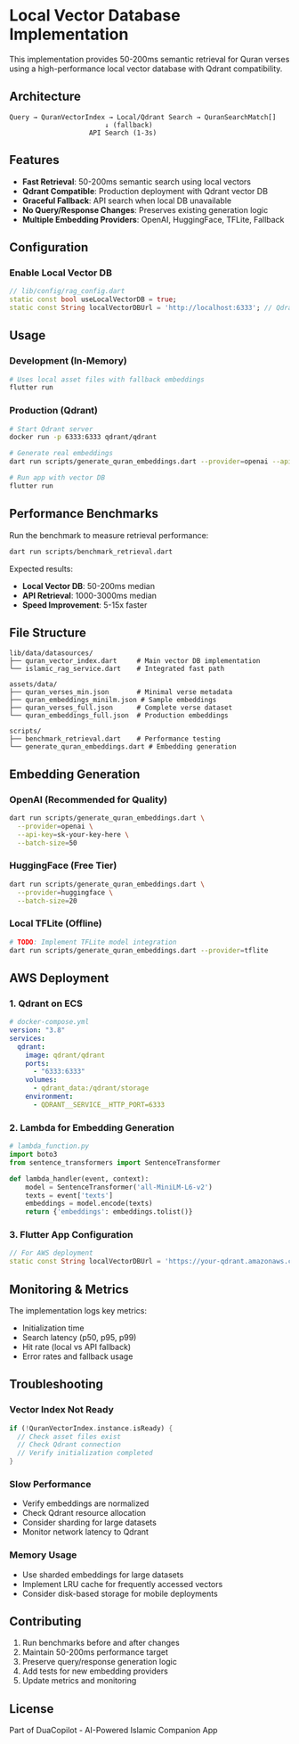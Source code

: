 # Local Vector Database Implementation

This implementation provides 50-200ms semantic retrieval for Quran verses using a high-performance local vector database with Qdrant compatibility.

## Architecture

```
Query → QuranVectorIndex → Local/Qdrant Search → QuranSearchMatch[]
                        ↓ (fallback)
                    API Search (1-3s)
```

## Features

- **Fast Retrieval**: 50-200ms semantic search using local vectors
- **Qdrant Compatible**: Production deployment with Qdrant vector DB
- **Graceful Fallback**: API search when local DB unavailable
- **No Query/Response Changes**: Preserves existing generation logic
- **Multiple Embedding Providers**: OpenAI, HuggingFace, TFLite, Fallback

## Configuration

### Enable Local Vector DB

```dart
// lib/config/rag_config.dart
static const bool useLocalVectorDB = true;
static const String localVectorDBUrl = 'http://localhost:6333'; // Qdrant
```

## Usage

### Development (In-Memory)

```bash
# Uses local asset files with fallback embeddings
flutter run
```

### Production (Qdrant)

```bash
# Start Qdrant server
docker run -p 6333:6333 qdrant/qdrant

# Generate real embeddings
dart run scripts/generate_quran_embeddings.dart --provider=openai --api-key=sk-...

# Run app with vector DB
flutter run
```

## Performance Benchmarks

Run the benchmark to measure retrieval performance:

```bash
dart run scripts/benchmark_retrieval.dart
```

Expected results:

- **Local Vector DB**: 50-200ms median
- **API Retrieval**: 1000-3000ms median
- **Speed Improvement**: 5-15x faster

## File Structure

```
lib/data/datasources/
├── quran_vector_index.dart     # Main vector DB implementation
└── islamic_rag_service.dart    # Integrated fast path

assets/data/
├── quran_verses_min.json       # Minimal verse metadata
├── quran_embeddings_minilm.json # Sample embeddings
├── quran_verses_full.json      # Complete verse dataset
└── quran_embeddings_full.json  # Production embeddings

scripts/
├── benchmark_retrieval.dart    # Performance testing
└── generate_quran_embeddings.dart # Embedding generation
```

## Embedding Generation

### OpenAI (Recommended for Quality)

```bash
dart run scripts/generate_quran_embeddings.dart \
  --provider=openai \
  --api-key=sk-your-key-here \
  --batch-size=50
```

### HuggingFace (Free Tier)

```bash
dart run scripts/generate_quran_embeddings.dart \
  --provider=huggingface \
  --batch-size=20
```

### Local TFLite (Offline)

```bash
# TODO: Implement TFLite model integration
dart run scripts/generate_quran_embeddings.dart --provider=tflite
```

## AWS Deployment

### 1. Qdrant on ECS

```yaml
# docker-compose.yml
version: "3.8"
services:
  qdrant:
    image: qdrant/qdrant
    ports:
      - "6333:6333"
    volumes:
      - qdrant_data:/qdrant/storage
    environment:
      - QDRANT__SERVICE__HTTP_PORT=6333
```

### 2. Lambda for Embedding Generation

```python
# lambda_function.py
import boto3
from sentence_transformers import SentenceTransformer

def lambda_handler(event, context):
    model = SentenceTransformer('all-MiniLM-L6-v2')
    texts = event['texts']
    embeddings = model.encode(texts)
    return {'embeddings': embeddings.tolist()}
```

### 3. Flutter App Configuration

```dart
// For AWS deployment
static const String localVectorDBUrl = 'https://your-qdrant.amazonaws.com';
```

## Monitoring & Metrics

The implementation logs key metrics:

- Initialization time
- Search latency (p50, p95, p99)
- Hit rate (local vs API fallback)
- Error rates and fallback usage

## Troubleshooting

### Vector Index Not Ready

```dart
if (!QuranVectorIndex.instance.isReady) {
  // Check asset files exist
  // Check Qdrant connection
  // Verify initialization completed
}
```

### Slow Performance

- Verify embeddings are normalized
- Check Qdrant resource allocation
- Consider sharding for large datasets
- Monitor network latency to Qdrant

### Memory Usage

- Use sharded embeddings for large datasets
- Implement LRU cache for frequently accessed vectors
- Consider disk-based storage for mobile deployments

## Contributing

1. Run benchmarks before and after changes
2. Maintain 50-200ms performance target
3. Preserve query/response generation logic
4. Add tests for new embedding providers
5. Update metrics and monitoring

## License

Part of DuaCopilot - AI-Powered Islamic Companion App
